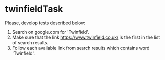 # twinfieldTask

Please, develop tests described below:
1. Search on google.com for 'Twinfield'.
2. Make sure that the link https://www.twinfield.co.uk/ is the first in the list of search results.
3. Follow each available link from search results which contains word 'Twinfield'.

